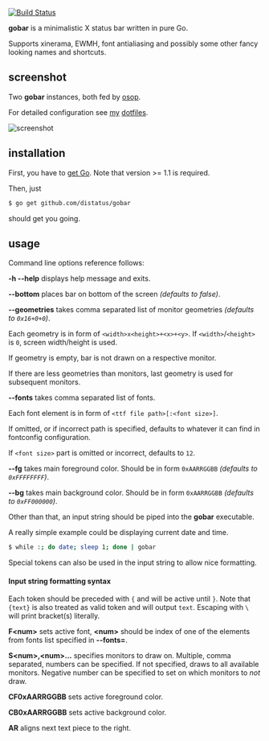[![Build Status](https://travis-ci.org/distatus/gobar.png?branch=master)](https://travis-ci.org/distatus/gobar)

**gobar** is a minimalistic X status bar written in pure Go.

Supports xinerama, EWMH, font antialiasing and possibly some other fancy looking names and shortcuts.

## screenshot

Two **gobar** instances, both fed by [osop](https://github.com/distatus/osop).

For detailed configuration see [my](https://github.com/KenjiTakahashi/dotfiles/blob/master/dotxprofile) [dotfiles](https://github.com/KenjiTakahashi/dotfiles/tree/master/dotconfig/osop).

![screenshot](https://copy.com/u4KQ72D8PXpcfpsj)

## installation

First, you have to [get Go](http://golang.org/doc/install). Note that version >= 1.1 is required.

Then, just

```bash
$ go get github.com/distatus/gobar
```

should get you going.

## usage

Command line options reference follows:

**-h --help** displays help message and exits.

**--bottom** places bar on bottom of the screen *(defaults to false)*.

**--geometries** takes comma separated list of monitor geometries *(defaults to `0x16+0+0`)*.

Each geometry is in form of `<width>x<height>+<x>+<y>`. If `<width>`/`<height>` is `0`, screen width/height is used.

If geometry is empty, bar is not drawn on a respective monitor.

If there are less geometries than monitors, last geometry is used for subsequent monitors.

**--fonts** takes comma separated list of fonts.

Each font element is in form of `<ttf file path>[:<font size>]`.

If omitted, or if incorrect path is specified, defaults to whatever it can find in fontconfig configuration.

If `<font size>` part is omitted or incorrect, defaults to `12`.

**--fg** takes main foreground color. Should be in form `0xAARRGGBB` *(defaults to `0xFFFFFFFF`)*.

**--bg** takes main background color. Should be in form `0xAARRGGBB` *(defaults to `0xFF000000`)*.

Other than that, an input string should be piped into the **gobar** executable.

A really simple example could be displaying current date and time.
```bash
$ while :; do date; sleep 1; done | gobar
```

Special tokens can also be used in the input string to allow nice formatting.

#### Input string formatting syntax

Each token should be preceded with `{` and will be active until `}`. Note that `{text}` is also treated as valid token and will output `text`. Escaping with `\` will print bracket(s) literally.

**F&lt;num&gt;** sets active font, **&lt;num&gt;** should be index of one of the elements from fonts list specified in **--fonts=**.

**S&lt;num&gt;,&lt;num&gt;...** specifies monitors to draw on. Multiple, comma separated, numbers can be specified. If not specified, draws to all available monitors. Negative number can be specified to set on which monitors to *not* draw.

**CF0xAARRGGBB** sets active foreground color.

**CB0xAARRGGBB** sets active background color.

**AR** aligns next text piece to the right.
